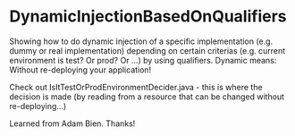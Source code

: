 # DynamicInjectionBasedOnQualifiers
Showing how to do dynamic injection of a specific implementation (e.g. dummy or real implementation) depending on certain criterias (e.g. current environment is test? Or prod? Or ...) by using qualifiers.
Dynamic means: Without re-deploying your application!

Check out IsItTestOrProdEnvironmentDecider.java - this is where the decision is made (by reading from a resource that can be changed without re-deploying...)

Learned from Adam Bien. Thanks!
